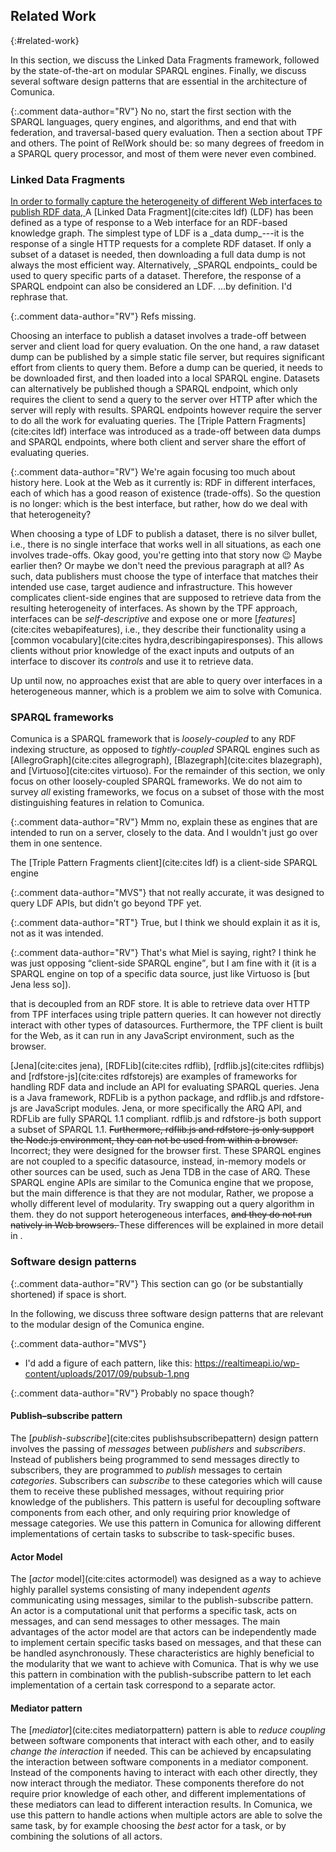 ## Related Work
{:#related-work}

In this section, we discuss the Linked Data Fragments framework,
followed by the state-of-the-art on modular SPARQL engines.
Finally, we discuss several software design patterns that are essential in the architecture of Comunica.

{:.comment data-author="RV"}
No no, start the first section with
the SPARQL languages, query engines, and algorithms,
and end that with federation,
and traversal-based query evaluation.
Then a section about TPF and others.
The point of RelWork should be:
so many degrees of freedom in a SPARQL query processor,
and most of them were never even combined.

### Linked Data Fragments

<ins class="comment" data-author="RV">
In order to formally capture the heterogeneity of different Web interfaces to publish RDF data,
</ins>
A [Linked Data Fragment](cite:cites ldf) (LDF) has been defined as a type of response to a Web interface for an RDF-based knowledge graph.
The simplest type of LDF is a _data dump_---it is the response of a single HTTP requests for a complete RDF dataset.
If only a subset of a dataset is needed, then downloading a full data dump is not always the most efficient way.
Alternatively, _SPARQL endpoints_ could be used to query specific parts of a dataset.
Therefore, the response of a SPARQL endpoint can also be considered an LDF.
<span class="comment" data-author="RV">…by definition. I'd rephrase that.</span>

{:.comment data-author="RV"}
Refs missing.

Choosing an interface to publish a dataset involves a trade-off between server and client load for query evaluation.
On the one hand, a raw dataset dump can be published by a simple static file server,
but requires significant effort from clients to query them.
Before a dump can be queried, it needs to be downloaded first, and then loaded into a local SPARQL engine.
Datasets can alternatively be published though a SPARQL endpoint,
which only requires the client to send a query to the server over HTTP after which the server will reply with results.
SPARQL endpoints however require the server to do all the work for evaluating queries.
The [Triple Pattern Fragments](cite:cites ldf) interface was introduced as a trade-off
between data dumps and SPARQL endpoints, where both client and server share the effort of evaluating queries.

{:.comment data-author="RV"}
We're again focusing too much about history here.
Look at the Web as it currently is:
RDF in different interfaces,
each of which has a good reason of existence (trade-offs).
So the question is no longer: which is the best interface,
but rather, how do we deal with that heterogeneity?

When choosing a type of LDF to publish a dataset, there is no silver bullet,
i.e., there is no single interface that works well in all situations, as each one involves trade-offs.
<span class="comment" data-author="RV">Okay good, you're getting into that story now 😉 Maybe earlier then? Or maybe we don't need the previous paragraph at all?</span>
As such, data publishers must choose the type of interface that matches their intended use case, target audience and infrastructure.
This however complicates client-side engines that are supposed to retrieve data from the resulting heterogeneity of interfaces.
As shown by the TPF approach, interfaces can be _self-descriptive_ and expose one or more [_features_](cite:cites webapifeatures),
i.e., they describe their functionality using a [common vocabulary](cite:cites hydra,describingapiresponses).
This allows clients without prior knowledge of the exact inputs and outputs of an interface
to discover its _controls_ and use it to retrieve data.

Up until now, no approaches exist that are able to query over interfaces in a heterogeneous manner,
which is a problem we aim to solve with Comunica.

### SPARQL frameworks

Comunica is a SPARQL framework that is _loosely-coupled_ to any RDF indexing structure,
as opposed to _tightly-coupled_ SPARQL engines such as
[AllegroGraph](cite:cites allegrograph), [Blazegraph](cite:cites blazegraph), and [Virtuoso](cite:cites virtuoso).
For the remainder of this section, we only focus on other loosely-coupled SPARQL frameworks.
We do not aim to survey _all_ existing frameworks, we focus on a subset of those with
the most distinguishing features in relation to Comunica.

{:.comment data-author="RV"}
Mmm no, explain these as engines that are intended to run on a server,
closely to the data.
And I wouldn't just go over them in one sentence.

The [Triple Pattern Fragments client](cite:cites ldf) is a client-side SPARQL engine 

{:.comment data-author="MVS"}
that not really accurate, it was designed to query LDF APIs, but didn't go beyond TPF yet.

{:.comment data-author="RT"}
True, but I think we should explain it as it is, not as it was intended.

{:.comment data-author="RV"}
That's what Miel is saying, right?
I think he was just opposing <q>client-side SPARQL engine</q>,
but I am fine with it
(it is a SPARQL engine on top of a specific data source,
just like Virtuoso is [but Jena less so]).

that is decoupled from an RDF store.
It is able to retrieve data over HTTP from TPF interfaces using triple pattern queries.
It can however not directly interact with other types of datasources.
Furthermore, the TPF client is built for the Web, as it can run in any JavaScript environment, such as the browser.

[Jena](cite:cites jena), [RDFLib](cite:cites rdflib), [rdflib.js](cite:cites rdflibjs) and [rdfstore-js](cite:cites rdfstorejs)
are examples of frameworks for handling RDF data and include an API for evaluating SPARQL queries.
Jena is a Java framework, RDFLib is a python package, and rdflib.js and rdfstore-js are JavaScript modules.
Jena, or more specifically the ARQ API, and RDFLib are fully SPARQL 1.1 compliant.
rdflib.js and rdfstore-js both support a subset of SPARQL 1.1.
<del class="comment" data-author="RV">
Furthermore, rdflib.js and rdfstore-js only support the Node.js environment, they can not be used from within a browser.
</del>
<span class="comment" data-author="RV">Incorrect; they were designed for the browser first.</span>
These SPARQL engines are not coupled to a specific datasource,
instead, in-memory models or other sources can be used, such as Jena TDB in the case of ARQ.
These SPARQL engine APIs are similar to the Comunica engine that we propose,
but the main difference is that they are not modular,
<span class="comment" data-author="RV">Rather, we propose a wholly different level of modularity. Try swapping out a query algorithm in them.</span>
they do not support heterogeneous interfaces,
<del class="comment" data-author="RV">
and they do not run natively in Web browsers.
</del>
These differences will be explained in more detail in [](#features).

### Software design patterns

{:.comment data-author="RV"}
This section can go (or be substantially shortened) if space is short.

In the following, we discuss three software design patterns that are relevant to the modular design of the Comunica engine.

{:.comment data-author="MVS"}
- I'd add a figure of each pattern, like this: https://realtimeapi.io/wp-content/uploads/2017/09/pubsub-1.png

{:.comment data-author="RV"}
Probably no space though?

#### Publish–subscribe pattern

The [_publish-subscribe_](cite:cites publishsubscribepattern) design pattern involves the passing of _messages_ between _publishers_ and _subscribers_.
Instead of publishers being programmed to send messages directly to subscribers, they are programmed to _publish_ messages to certain _categories_.
Subscribers can _subscribe_ to these categories which will cause them to receive these published messages, without requiring prior knowledge of the publishers.
This pattern is useful for decoupling software components from each other,
and only requiring prior knowledge of message categories.
We use this pattern in Comunica for allowing different implementations of certain tasks to subscribe to task-specific buses.

#### Actor Model

The [_actor_ model](cite:cites actormodel) was designed as a way to achieve highly parallel systems consisting of many independent _agents_
communicating using messages, similar to the publish-subscribe pattern.
An actor is a computational unit that performs a specific task, acts on messages, and can send messages to other messages.
The main advantages of the actor model are that actors can be independently made to implement certain specific tasks based on messages,
and that these can be handled asynchronously.
These characteristics are highly beneficial to the modularity that we want to achieve with Comunica.
That is why we use this pattern in combination with the publish-subscribe pattern to let each implementation of a certain task correspond to a separate actor.

#### Mediator pattern

The [_mediator_](cite:cites mediatorpattern) pattern is able to _reduce coupling_ between software components that interact with each other,
and to easily _change the interaction_ if needed.
This can be achieved by encapsulating the interaction between software components in a mediator component.
Instead of the components having to interact with each other directly,
they now interact through the mediator.
These components therefore do not require prior knowledge of each other,
and different implementations of these mediators can lead to different interaction results.
In Comunica, we use this pattern to handle actions when multiple actors are able to solve the same task,
by for example choosing the _best_ actor for a task, or by combining the solutions of all actors.
